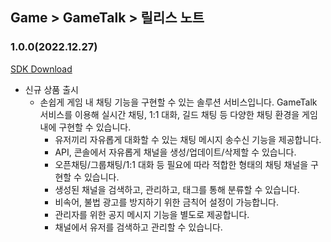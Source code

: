 ## Game > GameTalk > 릴리스 노트

### 1.0.0(2022.12.27)

[SDK Download](https://static.toastoven.net/toastcloud/sdk_download/gametalk/GameTalkSDK_Unity.zip)

* 신규 상품 출시
    * 손쉽게 게임 내 채팅 기능을 구현할 수 있는 솔루션 서비스입니다. GameTalk 서비스를 이용해 실시간 채팅, 1:1 대화, 길드 채팅 등 다양한 채팅 환경을 게임 내에 구현할 수 있습니다.
        * 유저끼리 자유롭게 대화할 수 있는 채팅 메시지 송수신 기능을 제공합니다.
        * API, 콘솔에서 자유롭게 채널을 생성/업데이트/삭제할 수 있습니다.
        * 오픈채팅/그룹채팅/1:1 대화 등 필요에 따라 적합한 형태의 채팅 채널을 구현할 수 있습니다.
        * 생성된 채널을 검색하고, 관리하고, 태그를 통해 분류할 수 있습니다.
        * 비속어, 불법 광고를 방지하기 위한 금칙어 설정이 가능합니다.
        * 관리자를 위한 공지 메시지 기능을 별도로 제공합니다.
        * 채널에서 유저를 검색하고 관리할 수 있습니다.